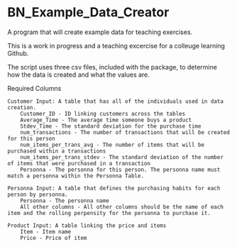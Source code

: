 # BN_Example_Data_Creator
A program that will create example data for teaching exercises.

This is a work in progress and a teaching excercise for a colleuge learning Github.

The script uses three csv files, included with the package, to determine how the data is created and what the values are.


Required Columns

    Customer Input: A table that has all of the individuals used in data creation.
        Customer_ID - ID linking customers across the tables
        Average_Time - The average time someone buys a product
        Stdev_Time - The standard deviation for the purchase time
        num_transactions - The number of transactions that will be created for this person
        num_items_per_trans_avg - The number of items that will be purchased within a transactions
        num_items_per_trans_stdev - The standard deviation of the number of items that were purchased in a transaction
        Personna - The personna for this person. The personna name must match a personna within the Personna Table.
    
    Personna Input: A table that defines the purchasing habits for each person by personna.
        Personna - The personna name
        All other columns - All other columns should be the name of each item and the rolling perpensity for the personna to purchase it.
    
    Product Input: A table linking the price and items
        Item - Item name
        Price - Price of item
        